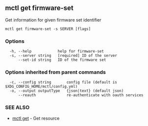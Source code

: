 [Auto generated by spf13/cobra]: <>

## mctl get firmware-set

Get information for given firmware set identifier

```
mctl get firmware-set -s SERVER [flags]
```

### Options

```
  -h, --help            help for firmware-set
  -s, --server string   [required] ID of the server
      --set-id string   ID of the firmware set
```

### Options inherited from parent commands

```
  -c, --config string       config file (default is $XDG_CONFIG_HOME/mctl/config.yml)
  -o, --output outputType   {json|text} (default json)
      --reauth              re-authenticate with oauth services
```

### SEE ALSO

* [mctl get](mctl_get.md)	 - Get resource

